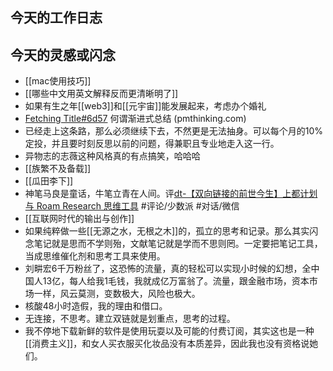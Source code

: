 ## 今天的工作日志

## 今天的灵感或闪念

- [[mac使用技巧]]
- [[哪些中文用英文解释反而更清晰明了]]
- 如果有生之年[[web3]]和[[元宇宙]]能发展起来，考虑办个婚礼
- [Fetching Title#6d57](https://index.pmthinking.com/3a8c5d77b5be42c58719d174bfbfa935) 何谓渐进式总结 (pmthinking.com)
- 已经走上这条路，那么必须继续下去，不然更是无法抽身。可以每个月的10%定投，并且要时刻反思以前的问题，得兼职且专业地走入这一行。
- 异物志的志薇这种风格真的有点搞笑，哈哈哈
- [[族繁不及备载]]
- [[瓜田李下]]
- 神笔马良是童话，牛笔立青在人间。评[dt-【双向链接的前世今生】上都计划与 Roam Research 思维工具](x-devonthink-item://BF9F0C1B-CDB2-4407-A7E9-618266BAEBDB) #评论/少数派 #对话/微信
- [[互联网时代的输出与创作]]
- 如果纯粹做一些[[无源之水，无根之木]]的，孤立的思考和记录。那么其实闪念笔记就是思而不学则殆，文献笔记就是学而不思则罔。一定要把笔记工具，当成思维催化剂和思考工具来使用。
- 刘畊宏6千万粉丝了，这恐怖的流量，真的轻松可以实现小时候的幻想，全中国人13亿，每人给我1毛钱，我就成亿万富翁了。流量，跟金融市场，资本市场一样，风云莫测，变数极大，风险也极大。
- 核酸48小时造假，我的理由和借口。
- 无连接，不思考。建立双链就是划重点，思考的过程。
- 我不停地下载新鲜的软件是使用玩耍以及可能的付费订阅，其实这也是一种[[消费主义]]，和女人买衣服买化妆品没有本质差异，因此我也没有资格说她们。
